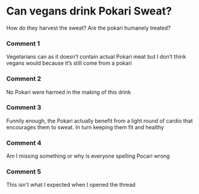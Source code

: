 # Can vegans drink Pokari Sweat?

How do they harvest the sweat? Are the pokari humanely treated?

### Comment 1

Vegetarians can as it doesn’t contain actual Pokari meat but I don’t think vegans would because it’s still come from a pokari

### Comment 2

No Pokari were harmed in the making of this drink

### Comment 3

Funnily enough, the Pokari actually benefit from a light round of cardio that encourages them to sweat. In turn keeping them fit and healthy

### Comment 4

Am I missing something or why is everyone spelling Pocari wrong

### Comment 5

This isn't what I expected when I opened the thread

